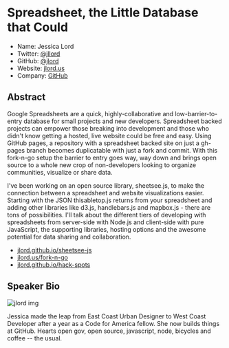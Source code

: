 # Spreadsheet, the Little Database that Could 

- Name: Jessica Lord
- Twitter: [@jllord](http://www.twitter.com/jllord)
- GitHub: [@jlord](http://www.github.com/jlord)
- Website: [jlord.us](http://jlord.us)
- Company: [GitHub](http://www.github.com)

## Abstract

Google Spreadsheets are a quick, highly-collaborative and low-barrier-to-entry database for small projects and new developers.   Spreadsheet backed projects can empower those breaking into development and those who didn't know getting a hosted, live website could be free and easy. Using GitHub pages, a repository with a spreadsheet backed site on just a gh-pages branch becomes duplicatable with just a fork and commit. With this fork-n-go setup the barrier to entry goes way, way down and brings open source to a whole new crop of non-developers looking to organize communities, visualize or share data.

I've been working on an open source library, sheetsee.js, to make the connection between a spreadsheet and website visualizations easier. Starting with the JSON thisabletop.js returns from your spreadsheet and adding other libraries like d3.js, handlebars.js and mapbox.js - there are tons of possibilities. I'll talk about the different tiers of developing with spreadsheets from server-side with Node.js and client-side with pure JavaScript, the supporting libraries, hosting options and the awesome potential for data sharing and collaboration. 

- [jlord.github.io/sheetsee-js](http://jlord.github.io/sheetsee-js)
- [jlord.us/fork-n-go](http://jlord.us/fork-n-go)
- [jlord.github.io/hack-spots](http://jlord.github.io/hack-spots)

## Speaker Bio

![jlord img](https://raw.github.com/cascadiajs/2013.cascadiajs.com/master/images/jlord.png)

Jessica made the leap from East Coast Urban Designer to West Coast Developer after a year as a Code for America fellow. She now builds things at GitHub. Hearts open gov, open source, javascript, node, bicycles and coffee -- the usual. 